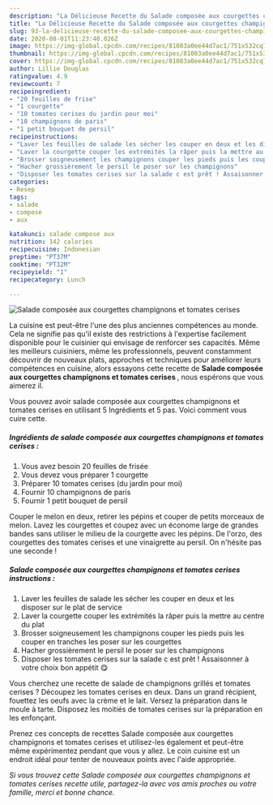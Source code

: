```yaml
---
description: "La Délicieuse Recette du Salade composée aux courgettes champignons et tomates cerises"
title: "La Délicieuse Recette du Salade composée aux courgettes champignons et tomates cerises"
slug: 93-la-delicieuse-recette-du-salade-composee-aux-courgettes-champignons-et-tomates-cerises
date: 2020-08-01T11:23:40.026Z
image: https://img-global.cpcdn.com/recipes/81083a0ee44d7ac1/751x532cq70/salade-composee-aux-courgettes-champignons-et-tomates-cerises-photo-principale-de-la-recette.jpg
thumbnail: https://img-global.cpcdn.com/recipes/81083a0ee44d7ac1/751x532cq70/salade-composee-aux-courgettes-champignons-et-tomates-cerises-photo-principale-de-la-recette.jpg
cover: https://img-global.cpcdn.com/recipes/81083a0ee44d7ac1/751x532cq70/salade-composee-aux-courgettes-champignons-et-tomates-cerises-photo-principale-de-la-recette.jpg
author: Lillie Douglas
ratingvalue: 4.9
reviewcount: 7
recipeingredient:
- "20 feuilles de frise"
- "1 courgette"
- "10 tomates cerises du jardin pour moi"
- "10 champignons de paris"
- "1 petit bouquet de persil"
recipeinstructions:
- "Laver les feuilles de salade les sécher les couper en deux et les disposer sur le plat de service"
- "Laver la courgette couper les extrémités la râper puis la mettre au centre du plat"
- "Brosser soigneusement les champignons couper les pieds puis les couper en tranches les poser sur les courgettes"
- "Hacher grossièrement le persil le poser sur les champignons"
- "Disposer les tomates cerises sur la salade c est prêt ! Assaisonner à votre choix bon appétit 😋"
categories:
- Resep
tags:
- salade
- compose
- aux

katakunci: salade compose aux 
nutrition: 142 calories
recipecuisine: Indonesian
preptime: "PT37M"
cooktime: "PT32M"
recipeyield: "1"
recipecategory: Lunch

---
```



![Salade composée aux courgettes champignons et tomates cerises](https://img-global.cpcdn.com/recipes/81083a0ee44d7ac1/751x532cq70/salade-composee-aux-courgettes-champignons-et-tomates-cerises-photo-principale-de-la-recette.jpg)

La cuisine est peut-être l'une des plus anciennes compétences au monde. Cela ne signifie pas qu'il existe des restrictions à l'expertise facilement disponible pour le cuisinier qui envisage de renforcer ses capacités. Même les meilleurs cuisiniers, même les professionnels, peuvent constamment découvrir de nouveaux plats, approches et techniques pour améliorer leurs compétences en cuisine, alors essayons cette recette de <strong> Salade composée aux courgettes champignons et tomates cerises </strong>, nous espérons que vous aimerez il.

<!--inarticleads1-->

Vous pouvez avoir salade composée aux courgettes champignons et tomates cerises en utilisant 5 Ingrédients et 5 pas. Voici comment vous cuire cette.

##### Ingrédients de salade composée aux courgettes champignons et tomates cerises :

1. Vous avez besoin 20 feuilles de frisée
1. Vous devez vous préparer 1 courgette
1. Préparer 10 tomates cerises (du jardin pour moi)
1. Fournir 10 champignons de paris
1. Fournir 1 petit bouquet de persil


Couper le melon en deux, retirer les pépins et couper de petits morceaux de melon. Lavez les courgettes et coupez avec un économe large de grandes bandes sans utiliser le milieu de la courgette avec les pépins. De l&#39;orzo, des courgettes des tomates cerises et une vinaigrette au persil. On n&#39;hésite pas une seconde ! 

<!--inarticleads2-->

##### Salade composée aux courgettes champignons et tomates cerises instructions :

1. Laver les feuilles de salade les sécher les couper en deux et les disposer sur le plat de service
1. Laver la courgette couper les extrémités la râper puis la mettre au centre du plat
1. Brosser soigneusement les champignons couper les pieds puis les couper en tranches les poser sur les courgettes
1. Hacher grossièrement le persil le poser sur les champignons
1. Disposer les tomates cerises sur la salade c est prêt ! Assaisonner à votre choix bon appétit 😋


Vous cherchez une recette de salade de champignons grillés et tomates cerises ? Découpez les tomates cerises en deux. Dans un grand récipient, fouettez les oeufs avec la crème et le lait. Versez la préparation dans le moule à tarte. Disposez les moitiés de tomates cerises sur la préparation en les enfonçant. 

<!--inarticleads1-->

<p>
Prenez ces concepts de recettes Salade composée aux courgettes champignons et tomates cerises et utilisez-les également et peut-être même expérimentez pendant que vous y allez. Le coin cuisine est un endroit idéal pour tenter de nouveaux points avec l'aide appropriée.
</p>

<p>
<i>Si vous trouvez cette Salade composée aux courgettes champignons et tomates cerises recette utile, partagez-la avec vos amis proches ou votre famille, merci et bonne chance.</i>
</p>
